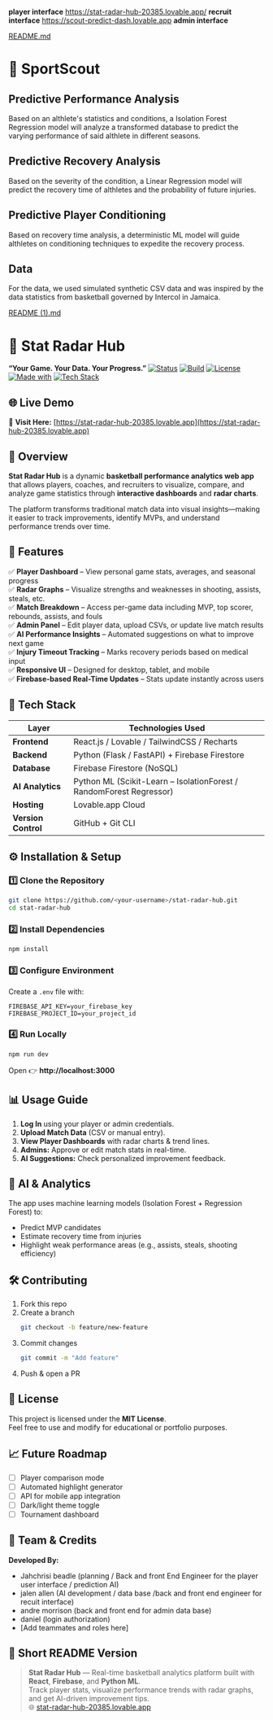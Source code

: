 **player interface** https://stat-radar-hub-20385.lovable.app/
**recruit interface** https://scout-predict-dash.lovable.app
**admin interface** 


[README.md](https://github.com/user-attachments/files/22992350/README.md)
# 🧬 SportScout

## Predictive Performance Analysis

Based on an althlete's statistics and conditions, a Isolation Forest Regression model will analyze a transformed database to predict the varying performance of said althlete in different seasons.

## Predictive Recovery Analysis

Based on the severity of the condition, a Linear Regression model will predict the recovery time of althletes and the probability of future injuries.

## Predictive Player Conditioning

Based on recovery time analysis, a deterministic ML model will guide althletes on conditioning techniques to expedite the recovery process.

## Data

For the data, we used simulated synthetic CSV data and was inspired by the data statistics from basketball governed by Intercol in Jamaica.





[README (1).md](https://github.com/user-attachments/files/22992430/README.1.md)
# 🏀 Stat Radar Hub
**“Your Game. Your Data. Your Progress.”**
[![Status](https://img.shields.io/badge/status-active-brightgreen)]()
[![Build](https://img.shields.io/badge/build-passing-success)]()
[![License](https://img.shields.io/badge/license-MIT-blue)]()
[![Made with](https://img.shields.io/badge/made%20with-Lovable.ai-ff69b4)]()
[![Tech Stack](https://img.shields.io/badge/frontend-React%2FTailwind-blue)]()

## 🌐 Live Demo
🔗 **Visit Here:** [https://stat-radar-hub-20385.lovable.app](https://stat-radar-hub-20385.lovable.app)

## 📘 Overview
**Stat Radar Hub** is a dynamic **basketball performance analytics web app** that allows players, coaches, and recruiters to visualize, compare, and analyze game statistics through **interactive dashboards** and **radar charts**.

The platform transforms traditional match data into visual insights—making it easier to track improvements, identify MVPs, and understand performance trends over time.

## 🚀 Features
✅ **Player Dashboard** – View personal game stats, averages, and seasonal progress  
✅ **Radar Graphs** – Visualize strengths and weaknesses in shooting, assists, steals, etc.  
✅ **Match Breakdown** – Access per-game data including MVP, top scorer, rebounds, assists, and fouls  
✅ **Admin Panel** – Edit player data, upload CSVs, or update live match results  
✅ **AI Performance Insights** – Automated suggestions on what to improve next game  
✅ **Injury Timeout Tracking** – Marks recovery periods based on medical input  
✅ **Responsive UI** – Designed for desktop, tablet, and mobile  
✅ **Firebase-based Real-Time Updates** – Stats update instantly across users  

## 🧩 Tech Stack
| Layer | Technologies Used |
|-------|-------------------|
| **Frontend** | React.js / Lovable / TailwindCSS / Recharts |
| **Backend** | Python (Flask / FastAPI) + Firebase Firestore |
| **Database** | Firebase Firestore (NoSQL) |
| **AI Analytics** | Python ML (Scikit-Learn – IsolationForest / RandomForest Regressor) |
| **Hosting** | Lovable.app Cloud |
| **Version Control** | GitHub + Git CLI |

## ⚙️ Installation & Setup
### 1️⃣ Clone the Repository
```bash
git clone https://github.com/<your-username>/stat-radar-hub.git
cd stat-radar-hub
```
### 2️⃣ Install Dependencies
```bash
npm install
```
### 3️⃣ Configure Environment
Create a `.env` file with:
```
FIREBASE_API_KEY=your_firebase_key
FIREBASE_PROJECT_ID=your_project_id
```
### 4️⃣ Run Locally
```bash
npm run dev
```
Open 👉 **http://localhost:3000**

## 📊 Usage Guide
1. **Log In** using your player or admin credentials.  
2. **Upload Match Data** (CSV or manual entry).  
3. **View Player Dashboards** with radar charts & trend lines.  
4. **Admins:** Approve or edit match stats in real-time.  
5. **AI Suggestions:** Check personalized improvement feedback.  

## 🧠 AI & Analytics
The app uses machine learning models (Isolation Forest + Regression Forest) to:  
- Predict MVP candidates  
- Estimate recovery time from injuries  
- Highlight weak performance areas (e.g., assists, steals, shooting efficiency)

## 🛠️ Contributing
1. Fork this repo  
2. Create a branch  
   ```bash
   git checkout -b feature/new-feature
   ```  
3. Commit changes  
   ```bash
   git commit -m "Add feature"
   ```  
4. Push & open a PR  

## 📜 License
This project is licensed under the **MIT License**.  
Feel free to use and modify for educational or portfolio purposes.

## 📈 Future Roadmap
- [ ] Player comparison mode  
- [ ] Automated highlight generator  
- [ ] API for mobile app integration  
- [ ] Dark/light theme toggle  
- [ ] Tournament dashboard  

## 👥 Team & Credits
**Developed By:**  
- Jahchrisi beadle (planning / Back and front End Engineer for the player user interface / prediction AI)
- jalen allen  (AI development / data base /back and front end engineer for recuit interface)
- andre morrison (back and front end for admin data base)
- daniel (login authorization)
- [Add teammates and roles here]  


## 🧾 Short README Version 
> **Stat Radar Hub** — Real-time basketball analytics platform built with **React**, **Firebase**, and **Python ML**.  
> Track player stats, visualize performance trends with radar graphs, and get AI-driven improvement tips.  
> 🌐 [stat-radar-hub-20385.lovable.app](https://stat-radar-hub-20385.lovable.app)




